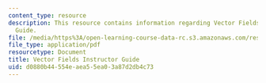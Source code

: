 ```yaml
---
content_type: resource
description: This resource contains information regarding Vector Fields Instructor
  Guide.
file: /media/https%3A/open-learning-course-data-rc.s3.amazonaws.com/res-tll-004-stem-concept-videos-fall-2013/d0880b44554eaea55ea03a87d2db4c73_MITRES_TLL-004F13_VecF_IG.pdf
file_type: application/pdf
resourcetype: Document
title: Vector Fields Instructor Guide
uid: d0880b44-554e-aea5-5ea0-3a87d2db4c73
---
```

